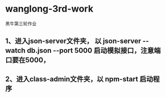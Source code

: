 # wanglong-3rd-work
黑牛第三轮作业 
## 1、进入json-server文件夹， 以 json-server --watch db.json --port 5000 启动模拟接口，注意端口要在5000，
## 2、进入class-admin文件夹，以 npm-start 启动程序
